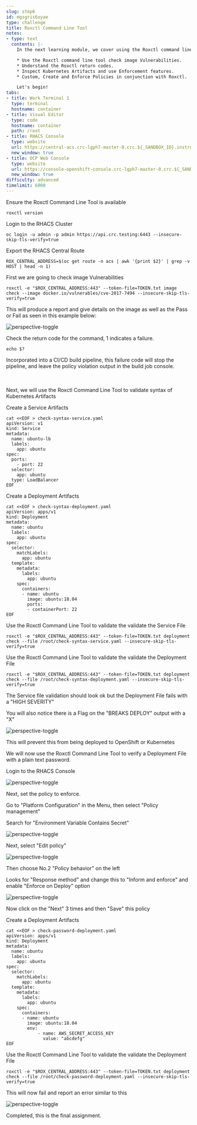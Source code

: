 ```yaml
---
slug: step6
id: mgsgris6xyae
type: challenge
title: Roxctl Command Line Tool
notes:
- type: text
  contents: |-
    In the next learning module, we cover using the Roxctl command line tool to do the follow:

    * Use the Roxctl command line tool check image Vulnerabilities.
    * Understand the Roxctl return codes.
    * Inspect Kubernetes Artifacts and use Enforcement features.
    * Custom, Create and Enforce Policies in conjunction with Roxctl.

    Let's begin!
tabs:
- title: Work Terminal 1
  type: terminal
  hostname: container
- title: Visual Editor
  type: code
  hostname: container
  path: /root
- title: RHACS Console
  type: website
  url: https://central-acs.crc-lgph7-master-0.crc.${_SANDBOX_ID}.instruqt.io
  new_window: true
- title: OCP Web Console
  type: website
  url: https://console-openshift-console.crc-lgph7-master-0.crc.${_SANDBOX_ID}.instruqt.io
  new_window: true
difficulty: advanced
timelimit: 6000
---
```


Ensure the Roxctl Command Line Tool is available

```
roxctl version
```

Login to the RHACS Cluster

```
oc login -u admin -p admin https://api.crc.testing:6443 --insecure-skip-tls-verify=true
```

Export the RHACS Central Route

```
ROX_CENTRAL_ADDRESS=$(oc get route -n acs | awk '{print $2}' | grep -v HOST | head -n 1)
```

First we are going to check image Vulnerabilities

```
roxctl -e "$ROX_CENTRAL_ADDRESS:443" --token-file=TOKEN.txt image check --image docker.io/vulnerables/cve-2017-7494 --insecure-skip-tls-verify=true
```

This will produce a report and give details on the image as well as the Pass or Fail as seen in this example below:

![perspective-toggle](../assets/acs-roxctl-cmd-p1.png)

Check the return code for the command, 1 indicates a failure.

```
echo $?
```

Incorporated into a CI/CD build pipeline, this failure code will stop the pipeline, and leave the policy violation output in the build job console.

<br>
<br>
Next, we will use the Roxctl Command Line Tool to validate syntax of Kubernetes Artifacts

Create a Service Artifacts
```
cat <<EOF > check-syntax-service.yaml
apiVersion: v1
kind: Service
metadata:
  name: ubuntu-lb
  labels:
    app: ubuntu
spec:
  ports:
    - port: 22
  selector:
    app: ubuntu
  type: LoadBalancer
EOF
```

Create a Deployment Artifacts
```
cat <<EOF > check-syntax-deployment.yaml
apiVersion: apps/v1
kind: Deployment
metadata:
  name: ubuntu
  labels:
    app: ubuntu
spec:
  selector:
    matchLabels:
      app: ubuntu
  template:
    metadata:
      labels:
        app: ubuntu
    spec:
      containers:
      - name: ubuntu
        image: ubuntu:18.04
        ports:
        - containerPort: 22
EOF
```

Use the Roxctl Command Line Tool to validate the validate the Service File
```
roxctl -e "$ROX_CENTRAL_ADDRESS:443" --token-file=TOKEN.txt deployment check --file /root/check-syntax-service.yaml --insecure-skip-tls-verify=true
```

Use the Roxctl Command Line Tool to validate the validate the Deployment File
```
roxctl -e "$ROX_CENTRAL_ADDRESS:443" --token-file=TOKEN.txt deployment check --file /root/check-syntax-deployment.yaml --insecure-skip-tls-verify=true
```

The Service file validation should look ok but the Deployment File fails with a "HIGH SEVERITY"

You will also notice there is a Flag on the "BREAKS DEPLOY" output with a "X"

![perspective-toggle](../assets/acs-roxctl-cmd-p2.png)

This will prevent this from being deployed to OpenShift or Kubernetes

We will now use the Roxctl Command Line Tool to verify a Deployment File with a plain text password.

Login to the RHACS Console

![perspective-toggle](../assets/acs-login-console.png)

Next, set the policy to enforce.

Go to "Platform Configuration" in the Menu, then select "Policy management"

Search for "Environment Variable Contains Secret"

![perspective-toggle](../assets/acs-roxctl-secret-p1.png)

Next, select "Edit policy"

![perspective-toggle](../assets/acs-roxctl-secret-p2.png)

Then choose No.2 "Policy behavior" on the left

Looks for "Response method" and change this to "Inform and enforce" and enable "Enforce on Deploy" option

![perspective-toggle](../assets/acs-roxctl-secret-p3.png)

Now click on the "Next" 3 times and then "Save" this policy

Create a Deployment Artifacts
```
cat <<EOF > check-password-deployment.yaml
apiVersion: apps/v1
kind: Deployment
metadata:
  name: ubuntu
  labels:
    app: ubuntu
spec:
  selector:
    matchLabels:
      app: ubuntu
  template:
    metadata:
      labels:
        app: ubuntu
    spec:
      containers:
      - name: ubuntu
        image: ubuntu:18.04
        env:
            - name: AWS_SECRET_ACCESS_KEY
              value: "abcdefg"
EOF
```

Use the Roxctl Command Line Tool to validate the validate the Deployment File
```
roxctl -e "$ROX_CENTRAL_ADDRESS:443" --token-file=TOKEN.txt deployment check --file /root/check-password-deployment.yaml --insecure-skip-tls-verify=true
```

This will now fail and report an error similar to this

![perspective-toggle](../assets/acs-roxctl-secret-p4.png)

Completed, this is the final assignment.